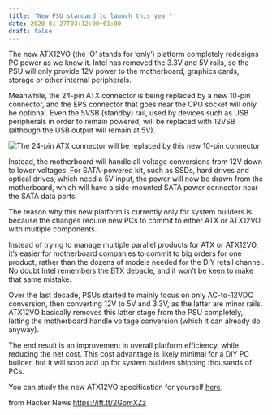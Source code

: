 ```yaml
---
title: 'New PSU standard to launch this year'
date: 2020-01-27T03:12:00+01:00
draft: false
---
```


The new ATX12VO (the ‘O’ stands for ‘only’) platform completely redesigns PC power as we know it. Intel has removed the 3.3V and 5V rails, so the PSU will only provide 12V power to the motherboard, graphics cards, storage or other internal peripherals.

Meanwhile, the 24-pin ATX connector is being replaced by a new 10-pin connector, and the EPS connector that goes near the CPU socket will only be optional. Even the 5VSB (standby) rail, used by devices such as USB peripherals in order to remain powered, will be replaced with 12VSB (although the USB output will remain at 5V).

![The 24-pin ATX connector will be replaced by this new 10-pin connector](https://images.ctfassets.net/q092pc69zo4z/2DOrPMHj0UFsLPpnbq0KaZ/dfb31e819f798235bea1db7b51e58f80/10-pinPSU.png)

Instead, the motherboard will handle all voltage conversions from 12V down to lower voltages. For SATA-powered kit, such as SSDs, hard drives and optical drives, which need a 5V input, the power will now be drawn from the motherboard, which will have a side-mounted SATA power connector near the SATA data ports.

The reason why this new platform is currently only for system builders is because the changes require new PCs to commit to either ATX or ATX12VO with multiple components.

Instead of trying to manage multiple parallel products for ATX or ATX12VO, it’s easier for motherboard companies to commit to big orders for one product, rather than the dozens of models needed for the DIY retail channel. No doubt Intel remembers the BTX debacle, and it won’t be keen to make that same mistake.

Over the last decade, PSUs started to mainly focus on only AC-to-12VDC conversion, then converting 12V to 5V and 3.3V, as the latter are minor rails. ATX12VO basically removes this latter stage from the PSU completely, letting the motherboard handle voltage conversion (which it can already do anyway).

The end result is an improvement in overall platform efficiency, while reducing the net cost. This cost advantage is likely minimal for a DIY PC builder, but it will soon add up for system builders shipping thousands of PCs.

You can study the new ATX12VO specification for yourself [here](http://custompc.co.uk/ATX12VO "ATX12VO Standard").

  
  
from Hacker News https://ift.tt/2GomXZz